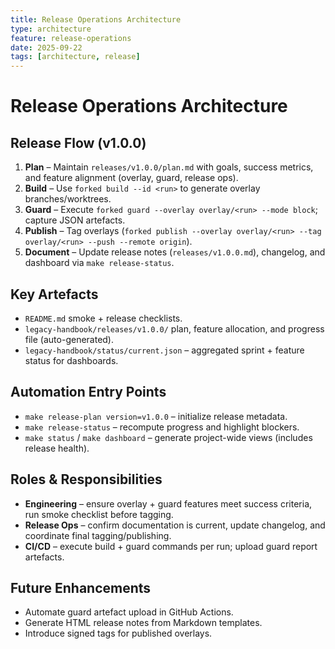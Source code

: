 ```yaml
---
title: Release Operations Architecture
type: architecture
feature: release-operations
date: 2025-09-22
tags: [architecture, release]
---
```


# Release Operations Architecture

## Release Flow (v1.0.0)
1. **Plan** – Maintain `releases/v1.0.0/plan.md` with goals, success metrics, and feature alignment (overlay, guard, release ops).
2. **Build** – Use `forked build --id <run>` to generate overlay branches/worktrees.
3. **Guard** – Execute `forked guard --overlay overlay/<run> --mode block`; capture JSON artefacts.
4. **Publish** – Tag overlays (`forked publish --overlay overlay/<run> --tag overlay/<run> --push --remote origin`).
5. **Document** – Update release notes (`releases/v1.0.0.md`), changelog, and dashboard via `make release-status`.

## Key Artefacts
- `README.md` smoke + release checklists.
- `legacy-handbook/releases/v1.0.0/` plan, feature allocation, and progress file (auto-generated).
- `legacy-handbook/status/current.json` – aggregated sprint + feature status for dashboards.

## Automation Entry Points
- `make release-plan version=v1.0.0` – initialize release metadata.
- `make release-status` – recompute progress and highlight blockers.
- `make status` / `make dashboard` – generate project-wide views (includes release health).

## Roles & Responsibilities
- **Engineering** – ensure overlay + guard features meet success criteria, run smoke checklist before tagging.
- **Release Ops** – confirm documentation is current, update changelog, and coordinate final tagging/publishing.
- **CI/CD** – execute build + guard commands per run; upload guard report artefacts.

## Future Enhancements
- Automate guard artefact upload in GitHub Actions.
- Generate HTML release notes from Markdown templates.
- Introduce signed tags for published overlays.
